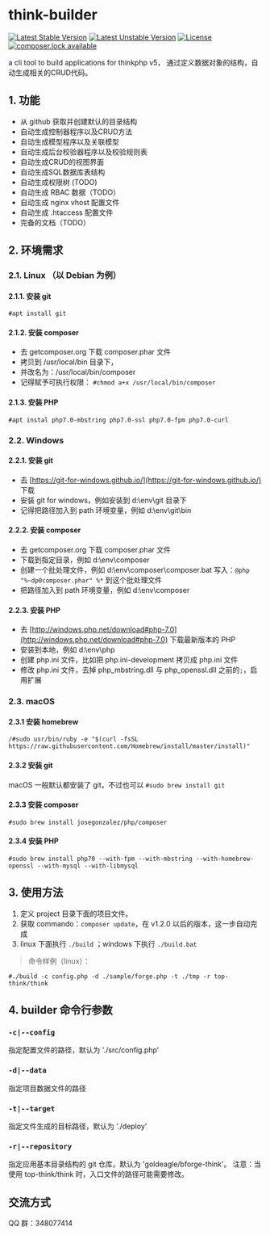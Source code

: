 # think-builder
[![Latest Stable Version](https://poser.pugx.org/goldeagle/think-builder/version)](https://packagist.org/packages/goldeagle/think-builder)
[![Latest Unstable Version](https://poser.pugx.org/goldeagle/think-builder/v/unstable)](//packagist.org/packages/goldeagle/think-builder)
[![License](https://poser.pugx.org/goldeagle/think-builder/license)](https://packagist.org/packages/goldeagle/think-builder)
[![composer.lock available](https://poser.pugx.org/goldeagle/think-builder/composerlock)](https://packagist.org/packages/goldeagle/think-builder)

a cli tool to build applications for thinkphp v5，
通过定义数据对象的结构，自动生成相关的CRUD代码。

## 1. 功能
* 从 github 获取并创建默认的目录结构
* 自动生成控制器程序以及CRUD方法
* 自动生成模型程序以及关联模型
* 自动生成后台校验器程序以及校验规则表
* 自动生成CRUD的视图界面
* 自动生成SQL数据库表结构
* 自动生成权限树 (TODO)
* 自动生成 RBAC 数据（TODO）
* 自动生成 nginx vhost 配置文件
* 自动生成 .htaccess 配置文件
* 完备的文档（TODO）

## 2. 环境需求
### 2.1. Linux （以 Debian 为例）
#### 2.1.1. 安装 git
`#apt install git`

#### 2.1.2. 安装 composer
* 去 getcomposer.org 下载 composer.phar 文件
* 拷贝到 /usr/local/bin 目录下，
* 并改名为：/usr/local/bin/composer
* 记得赋予可执行权限：
`#chmod a+x /usr/local/bin/composer` 

#### 2.1.3. 安装 PHP
`#apt instal php7.0-mbstring php7.0-ssl php7.0-fpm php7.0-curl`

### 2.2. Windows
#### 2.2.1. 安装 git
* 去 [https://git-for-windows.github.io/](https://git-for-windows.github.io/) 下载
* 安装 git for windows，例如安装到 d:\env\git 目录下
* 记得把路径加入到 path 环境变量，例如 d:\env\git\bin

#### 2.2.2. 安装 composer
* 去 getcomposer.org 下载 composer.phar 文件
* 下载到指定目录，例如 d:\env\composer
* 创建一个批处理文件，例如 d:\env\composer\composer.bat
写入：`@php "%~dp0composer.phar" %*` 到这个批处理文件
* 把路径加入到 path 环境变量，例如 d:\env\composer

#### 2.2.3. 安装 PHP
* 去 [http://windows.php.net/download#php-7.0](http://windows.php.net/download#php-7.0) 下载最新版本的 PHP
* 安装到本地，例如 d:\env\php
* 创建 php.ini 文件，比如把 php.ini-development 拷贝成 php.ini 文件
* 修改 php.ini 文件，去掉 php_mbstring.dll 与 php_openssl.dll 之前的`;`，启用扩展

### 2.3. macOS
#### 2.3.1 安装 homebrew
`/#sudo usr/bin/ruby -e "$(curl -fsSL https://raw.githubusercontent.com/Homebrew/install/master/install)"`

#### 2.3.2 安装 git
macOS 一般默认都安装了 git，不过也可以 `#sudo brew install git` 

#### 2.3.3 安装 composer
`#sudo brew install josegonzalez/php/composer`

#### 2.3.4 安装 PHP
`#sudo brew install php70
 --with-fpm
 --with-mbstring
 --with-homebrew-openssl
 --with-mysql
 --with-libmysql`

## 3. 使用方法
1. 定义 project 目录下面的项目文件。
2. 获取 commando：`composer update`，在 v1.2.0 以后的版本，这一步自动完成
3. linux 下面执行 `./build` ；windows 下执行 `./build.bat`

>命令样例（linux）：

`#./build -c config.php -d ./sample/forge.php -t ./tmp -r top-think/think`

## 4. builder 命令行参数
### `-c|--config`
指定配置文件的路径，默认为 './src/config.php'

### `-d|--data`
指定项目数据文件的路径

### `-t|--target`
指定文件生成的目标路径，默认为 './deploy'

### `-r|--repository`
指定应用基本目录结构的 git 仓库，默认为 'goldeagle/bforge-think'。
注意：当使用 top-think/think 时，入口文件的路径可能需要修改。

## 交流方式
QQ 群：348077414
